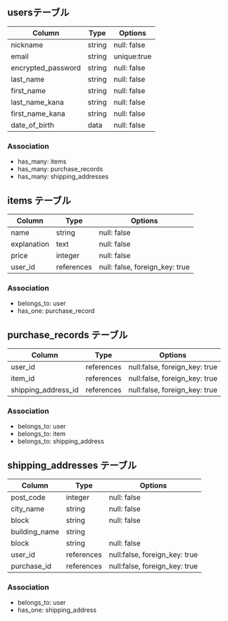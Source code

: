 ##  usersテーブル
| Column             | Type   | Options     |
| ------------------ | ------ | ----------- |
| nickname           | string | null: false |
| email              | string | unique:true |
| encrypted_password | string | null: false |
| last_name          | string | null: false |
| first_name         | string | null: false |
| last_name_kana     | string | null: false |
| first_name_kana    | string | null: false |
| date_of_birth      | data| null: false |

### Association

- has_many: items
- has_many: purchase_records
- has_many: shipping_addresses

## items テーブル

| Column          | Type       | Options                        |
| -----------     | ---------- | ------------------------------ |
| name            | string     | null: false                    |
| explanation     | text       | null: false                    |
| price           | integer    | null: false                    |
| user_id         | references | null: false, foreign_key: true |

### Association

- belongs_to: user
- has_one: purchase_record

## purchase_records テーブル

| Column               | Type       | Options                       |
| -------------------- | ---------- | ----------------------------- |
| user_id              | references | null:false, foreign_key: true |
| item_id              | references | null:false, foreign_key: true |
| shipping_address_id  | references | null:false, foreign_key: true |

### Association
- belongs_to: user
- belongs_to: item
- belongs_to: shipping_address 

## shipping_addresses テーブル

| Column        | Type       | Options                       |
| ------------- | ---------- | ----------------------------- |
| post_code     | integer    | null: false                   |
| city_name     | string     | null: false                   |
| block         | string     | null: false                   |
| building_name | string     |                               |
| block         | string     | null: false                   |
| user_id       | references | null:false, foreign_key: true |
| purchase_id   | references | null:false, foreign_key: true |

### Association
- belongs_to: user
- has_one: shipping_address
